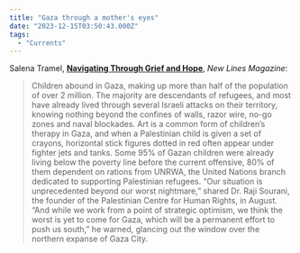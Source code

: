 ```yaml
---
title: "Gaza through a mother's eyes"
date: "2023-12-15T03:50:43.000Z"
tags: 
  - "Currents"
---
```


Salena Tramel, **[Navigating Through Grief and Hope](https://newlinesmag.com/spotlight/navigating-through-grief-and-hope-for-gaza/)**, _New Lines Magazine_:

> Children abound in Gaza, making up more than half of the population of over 2 million. The majority are descendants of refugees, and most have already lived through several Israeli attacks on their territory, knowing nothing beyond the confines of walls, razor wire, no-go zones and naval blockades. Art is a common form of children’s therapy in Gaza, and when a Palestinian child is given a set of crayons, horizontal stick figures dotted in red often appear under fighter jets and tanks. Some 95% of Gazan children were already living below the poverty line before the current offensive, 80% of them dependent on rations from UNRWA, the United Nations branch dedicated to supporting Palestinian refugees. “Our situation is unprecedented beyond our worst nightmare,” shared Dr. Raji Sourani, the founder of the Palestinian Centre for Human Rights, in August. “And while we work from a point of strategic optimism, we think the worst is yet to come for Gaza, which will be a permanent effort to push us south,” he warned, glancing out the window over the northern expanse of Gaza City.

